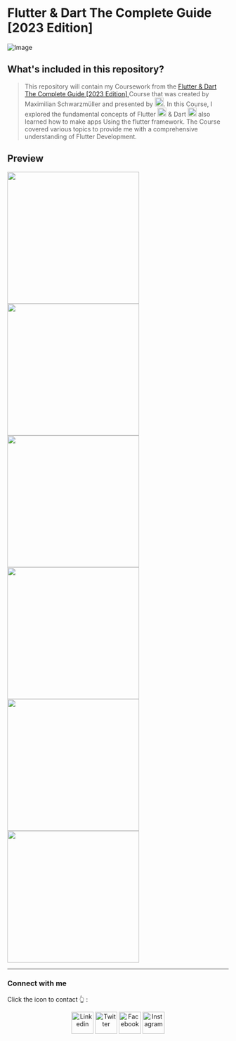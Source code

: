 # Flutter & Dart The Complete Guide [2023 Edition]

![Image](https://github.com/Omar-26/Flutter_and_Dart_The_Complete_Guide_2023_Edition/blob/main/images/readme_header.png?raw=true)

## What's included in this repository?

> This repository will contain my Coursework from the [Flutter & Dart The Complete Guide [2023 Edition] ](https://www.udemy.com/course/learn-flutter-dart-to-build-ios-android-apps/) Course that was created by Maximilian Schwarzmüller and presented by‎ <a href="https://www.udemy.com/" target="_blank"> <img src="https://freelogopng.com/images/all_img/1683006915udemy-logo-white.png" height="20em" /></a>. In this Course, I explored the fundamental concepts of Flutter <a href="https://flutter.dev/" target="_blank"> <img src="https://storage.googleapis.com/cms-storage-bucket/0dbfcc7a59cd1cf16282.png" height="20em" /></a> & Dart <a href="https://dart.dev/" target="_blank"> <img src="https://upload.wikimedia.org/wikipedia/commons/thumb/c/c6/Dart_logo.png/900px-Dart_logo.png?20220718193800" height="20em" /></a> also learned how to make apps Using the flutter framework. The Course covered various topics to provide me with a comprehensive understanding of Flutter Development.

## Preview

<img src="https://github.com/Omar-26/Flutter_and_Dart_The_Complete_Guide_2023_Edition/blob/main/images/dice_app_preview.jpg?raw=true" height="300em" /><img src="https://github.com/Omar-26/Flutter_and_Dart_The_Complete_Guide_2023_Edition/blob/main/images/dice_app_preview.jpg?raw=true" height="300em" /><img src="https://github.com/Omar-26/Flutter_and_Dart_The_Complete_Guide_2023_Edition/blob/main/images/dice_app_preview.jpg?raw=true" height="300em" /><img src="https://github.com/Omar-26/Flutter_and_Dart_The_Complete_Guide_2023_Edition/blob/main/images/dice_app_preview.jpg?raw=true" height="300em" /><img src="https://github.com/Omar-26/Flutter_and_Dart_The_Complete_Guide_2023_Edition/blob/main/images/dice_app_preview.jpg?raw=true" height="300em" /><img src="https://github.com/Omar-26/Flutter_and_Dart_The_Complete_Guide_2023_Edition/blob/main/images/dice_app_preview.jpg?raw=true" height="300em" />

________________

### Connect with me

Click the icon to contact 👆 :
<p align="center">
<a href="https://www.linkedin.com/in/omar-ashraf01" target="_blank"><img align="center" src="https://cdn-icons-png.flaticon.com/128/3938/3938061.png" alt="Linkedin" height="50" width="50" /></a>
<a href="https://twitter.com/omarash78893600" target="_blank"><img align="center" src="https://cdn-icons-png.flaticon.com/128/3938/3938043.png" alt="Twitter" height="50" width="50" /></a>
<a href="https://www.facebook.com/ommaar.ashrraaf" target="_blank"><img align="center" src="https://cdn-icons-png.flaticon.com/128/3938/3938025.png" alt="Facebook" height="50" width="50" /></a>
<a href="https://www.instagram.com/ommaar_ashrraaf/" target="_blank"><img align="center" src="https://cdn-icons-png.flaticon.com/128/3938/3938036.png" alt="Instagram" height="50" width="50" /></a>
</p>
